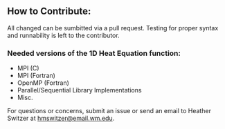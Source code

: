 ## **How to Contribute**:
All changed can be sumbitted via a pull request. Testing for proper syntax and runnability is left to the contributor. 

### Needed versions of the 1D Heat Equation function:
* MPI (C)
* MPI (Fortran)
* OpenMP (Fortran)
* Parallel/Sequential Library Implementations
* Misc.

For questions or concerns, submit an issue or send an email to Heather Switzer at hmswitzer@email.wm.edu.
